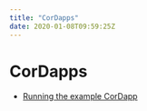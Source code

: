 ```yaml
---
title: "CorDapps"
date: 2020-01-08T09:59:25Z
---
```



# CorDapps

* [Running the example CorDapp](tutorial-cordapp.md)



